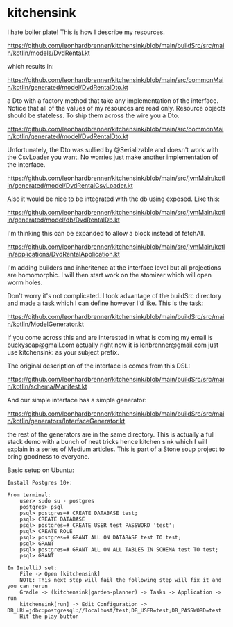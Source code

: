 
# kitchensink
I hate boiler plate! This is how I describe my resources.

https://github.com/leonhardbrenner/kitchensink/blob/main/buildSrc/src/main/kotlin/models/DvdRental.kt

which results in:

https://github.com/leonhardbrenner/kitchensink/blob/main/src/commonMain/kotlin/generated/model/DvdRentalDto.kt

a Dto with a factory method that take any implementation of the interface. Notice that all of the values of my resources are read only. Resource objects should be stateless. To ship them across the wire you a Dto. 

https://github.com/leonhardbrenner/kitchensink/blob/main/src/commonMain/kotlin/generated/model/DvdRentalDto.kt

Unfortunately, the Dto was sullied by @Serializable and doesn't work with the CsvLoader you want. No worries just make another implementation of the interface.

https://github.com/leonhardbrenner/kitchensink/blob/main/src/jvmMain/kotlin/generated/model/DvdRentalCsvLoader.kt

Also it would be nice to be integrated with the db using exposed. Like this:

https://github.com/leonhardbrenner/kitchensink/blob/main/src/jvmMain/kotlin/generated/model/db/DvdRentalDb.kt

I'm thinking this can be expanded to allow a block instead of fetchAll.

https://github.com/leonhardbrenner/kitchensink/blob/main/src/jvmMain/kotlin/applications/DvdRentalApplication.kt

I'm adding builders and inheritence at the interface level but all projections are homomorphic. I will then start work on the atomizer which will open worm holes.

Don't worry it's not complicated. I took advantage of the buildSrc directory and made a task<generate> which I can define however I'd like. This is the task:

https://github.com/leonhardbrenner/kitchensink/blob/main/buildSrc/src/main/kotlin/ModelGenerator.kt

If you come across this and are interested in what is coming my email is buckysoap@gmail.com actually right now it is lenbrenner@gmail.com just use kitchensink: as your subject prefix.

The original description of the interface is comes from this DSL:

https://github.com/leonhardbrenner/kitchensink/blob/main/buildSrc/src/main/kotlin/schema/Manifest.kt

And our simple interface has a simple generator:

https://github.com/leonhardbrenner/kitchensink/blob/main/buildSrc/src/main/kotlin/generators/InterfaceGenerator.kt

the rest of the generators are in the same directory. This is actually a full stack demo with a bunch of neat tricks hence kitchen sink which I will explain in a series of Medium articles. This is part of a Stone soup project to bring goodness to everyone.

Basic setup on Ubuntu:

    Install Postgres 10+:

    From terminal:
        user> sudo su - postgres
        postgres> psql
        psql> postgres=# CREATE DATABASE test;
        psql> CREATE DATABASE
        psql> postgres=# CREATE USER test PASSWORD 'test';
        psql> CREATE ROLE
        psql> postgres=# GRANT ALL ON DATABASE test TO test;
        psql> GRANT
        psql> postgres=# GRANT ALL ON ALL TABLES IN SCHEMA test TO test;
        psql> GRANT
        
    In IntelliJ set:
        File -> Open [kitchensink]
        NOTE: This next step will fail the following step will fix it and you can rerun
        Gradle -> (kitchensink|garden-planner) -> Tasks -> Application -> run
        kitchensink[run] -> Edit Configuration -> DB_URL=jdbc:postgresql://localhost/test;DB_USER=test;DB_PASSWORD=test
        Hit the play button

